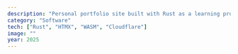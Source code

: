 ```yaml
---
description: "Personal portfolio site built with Rust as a learning project. Combines HTMX for dynamic interactions with WebAssembly for performance, deployed on Cloudflare's edge infrastructure."
category: "Software"
tech: ["Rust", "HTMX", "WASM", "Cloudflare"]
image: ""
year: 2025
---
```

